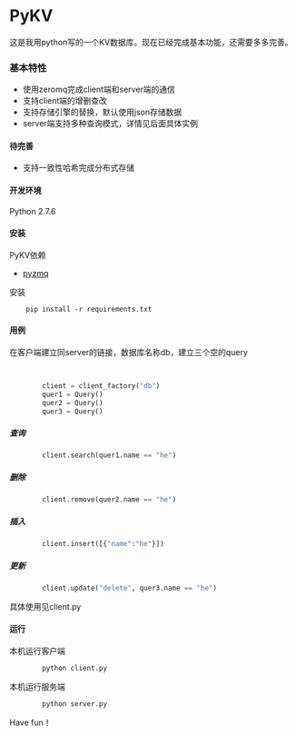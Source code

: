 # PyKV
这是我用python写的一个KV数据库。现在已经完成基本功能，还需要多多完善。
### 基本特性
- 使用zeromq完成client端和server端的通信
- 支持client端的增删查改
- 支持存储引擎的替换，默认使用json存储数据 
- server端支持多种查询模式，详情见后面具体实例

#### 待完善
- 支持一致性哈希完成分布式存储


#### 开发环境

Python 2.7.6

#### 安装

PyKV依赖

   - [pyzmq](https://github.com/zeromq/pyzmq)
   
安装	

	    pip install -r requirements.txt
#### 用例
在客户端建立同server的链接，数据库名称db，建立三个空的query
     
```python

     
        client = client_factory("db")
        quer1 = Query()
        quer2 = Query()
        quer3 = Query()
```	   
##### 查询
```python
        client.search(quer1.name == "he")
 ```
##### 删除
```python
        client.remove(quer2.name == "he")
```
##### 插入

```python
        client.insert([{"name":"he"}])
```
##### 更新
```python
        client.update("delete", quer3.name == "he")
```
具体使用见client.py
#### 运行

本机运行客户端
```python
        python client.py
```
	   
 本机运行服务端
 
```python
        python server.py
```
     
 Have fun！
